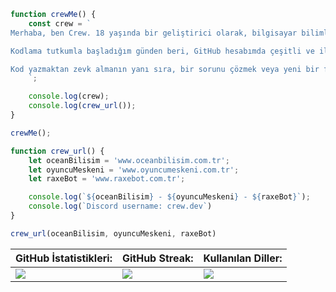 ```js
function crewMe() {
    const crew = `
Merhaba, ben Crew. 18 yaşında bir geliştirici olarak, bilgisayar bilimlerine ve teknolojiye olan tutkumla Discord bot geliştirme konusunda uzmanlaştım. Ancak sadece bot geliştirmeyle sınırlı değilim; yapay zeka, siber güvenlik, web geliştirme ve mobil uygulama geliştirme alanlarında da kendimi oldukça yetkin hissediyorum.

Kodlama tutkumla başladığım günden beri, GitHub hesabımda çeşitli ve ilginç projeleri barındırıyorum. Her bir proje, benim için yeni bir öğrenme ve keşif deneyimi sunuyor. Discord botlarımın yanı sıra, yapay zeka algoritmaları üzerinde çalışıyor, siber güvenlik önlemleri geliştiriyorum, dinamik web uygulamaları oluşturuyor ve kullanıcı dostu mobil uygulamalar geliştiriyorum.

Kod yazmaktan zevk almanın yanı sıra, bir sorunu çözmek veya yeni bir fikri hayata geçirmek beni heyecanlandırıyor. Teknoloji dünyasında sürekli olarak kendimi geliştirmek ve yenilikleri takip etmek benim için bir yaşam tarzı haline geldi. Gelecekte daha da fazla projeye imza atmayı ve teknoloji alanında önemli bir rol oynamayı umuyorum.
    `;

    console.log(crew);
    console.log(crew_url());
}

crewMe();

function crew_url() {
    let oceanBilisim = 'www.oceanbilisim.com.tr';
    let oyuncuMeskeni = 'www.oyuncumeskeni.com.tr';
    let raxeBot = 'www.raxebot.com.tr';

    console.log(`${oceanBilisim} - ${oyuncuMeskeni} - ${raxeBot}`);
    console.log(`Discord username: crew.dev`)
}

crew_url(oceanBilisim, oyuncuMeskeni, raxeBot)
```

<div align="center">

| GitHub İstatistikleri:                                                                                                     | GitHub Streak:                                                                                                                                                                                                                         | Kullanılan Diller:                                                                                                                                                                                                                   |
|----------------------------------------------------------------------------------------------------------------------------|---------------------------------------------------------------------------------------------------------------------------------------------------------------------------------------------------------------------------------------|-------------------------------------------------------------------------------------------------------------------------------------------------------------------------------------------------------------------------------------|
| ![](https://github-readme-stats.vercel.app/api?username=crewcik&theme=merko&hide_border=false&include_all_commits=false&count_private=false) | ![](https://github-readme-streak-stats.herokuapp.com/?user=crewcik&theme=merko&hide_border=false) | ![](https://github-readme-stats.vercel.app/api/top-langs/?username=crewcik&theme=merko&hide_border=false&include_all_commits=false&count_private=false&layout=compact) |

</div>
